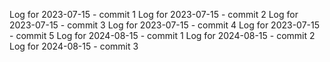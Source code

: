 Log for 2023-07-15 - commit 1
Log for 2023-07-15 - commit 2
Log for 2023-07-15 - commit 3
Log for 2023-07-15 - commit 4
Log for 2023-07-15 - commit 5
Log for 2024-08-15 - commit 1
Log for 2024-08-15 - commit 2
Log for 2024-08-15 - commit 3
